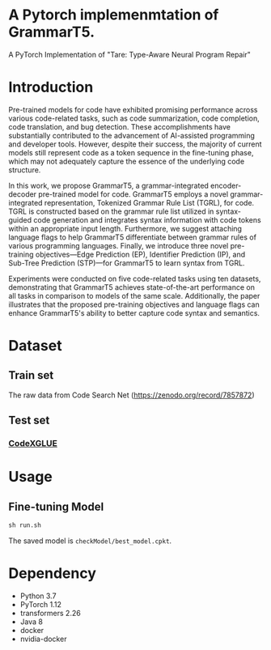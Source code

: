# A Pytorch implemenmtation of GrammarT5.
A PyTorch Implementation of "Tare: Type-Aware Neural Program Repair"

# Introduction
Pre-trained models for code have exhibited promising performance across various code-related tasks, such as code summarization, code completion, code translation, and bug detection. These accomplishments have substantially contributed to the advancement of AI-assisted programming and developer tools. However, despite their success, the majority of current models still represent code as a token sequence in the fine-tuning phase, which may not adequately capture the essence of the underlying code structure.

In this work, we propose GrammarT5, a grammar-integrated encoder-decoder pre-trained model for code. GrammarT5 employs a novel grammar-integrated representation, Tokenized Grammar Rule List (TGRL), for code. TGRL is constructed based on the grammar rule list utilized in syntax-guided code generation and integrates syntax information with code tokens within an appropriate input length. Furthermore, we suggest attaching language flags to help GrammarT5 differentiate between grammar rules of various programming languages. Finally, we introduce three novel pre-training objectives—Edge Prediction (EP), Identifier Prediction (IP), and Sub-Tree Prediction (STP)—for GrammarT5 to learn syntax from TGRL.

Experiments were conducted on five code-related tasks using ten datasets, demonstrating that GrammarT5 achieves state-of-the-art performance on all tasks in comparison to models of the same scale. Additionally, the paper illustrates that the proposed pre-training objectives and language flags can enhance GrammarT5's ability to better capture code syntax and semantics.

# Dataset
## Train set
The raw data from Code Search Net (https://zenodo.org/record/7857872)
## Test set
### [CodeXGLUE](https://github.com/microsoft/CodeXGLUE/tree/main)

# Usage

## Fine-tuning Model
```python
sh run.sh
```
The saved model is ```checkModel/best_model.cpkt```.

# Dependency
* Python 3.7
* PyTorch 1.12
* transformers 2.26
* Java 8
* docker
* nvidia-docker


